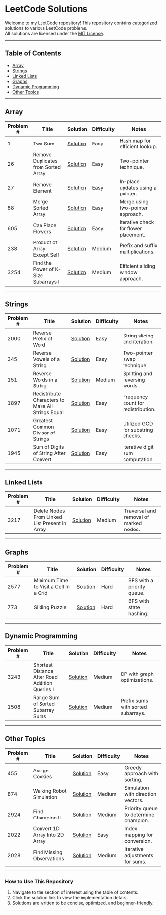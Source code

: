 # LeetCode Solutions

Welcome to my LeetCode repository! This repository contains categorized solutions to various LeetCode problems.  
All solutions are licensed under the [MIT License](LICENSE).

---

## **Table of Contents**
- [Array](#array)
- [Strings](#strings)
- [Linked Lists](#linked-lists)
- [Graphs](#graphs)
- [Dynamic Programming](#dynamic-programming)
- [Other Topics](#other-topics)

---

## **Array**

| Problem # | Title                          | Solution                       | Difficulty | Notes                                |
|-----------|--------------------------------|---------------------------------|------------|---------------------------------------|
| 1         | Two Sum                       | [Solution](solutions/two_sum.py) | Easy       | Hash map for efficient lookup.       |
| 26        | Remove Duplicates from Sorted Array | [Solution](solutions/remove_duplicates.py) | Easy | Two-pointer technique.               |
| 27        | Remove Element                | [Solution](solutions/remove_element.py) | Easy  | In-place updates using a pointer.    |
| 88        | Merge Sorted Array            | [Solution](solutions/merge_sorted_array.py) | Easy | Merge using two-pointer approach.    |
| 605       | Can Place Flowers             | [Solution](solutions/can_place_flowers.py) | Easy | Iterative check for flower placement.|
| 238       | Product of Array Except Self  | [Solution](solutions/product_except_self.py) | Medium | Prefix and suffix multiplications.   |
| 3254      | Find the Power of K-Size Subarrays I | [Solution](solutions/k_size_subarrays.py) | Medium | Efficient sliding window approach.   |

---

## **Strings**

| Problem # | Title                          | Solution                       | Difficulty | Notes                                |
|-----------|--------------------------------|---------------------------------|------------|---------------------------------------|
| 2000      | Reverse Prefix of Word         | [Solution](solutions/reverse_prefix.py) | Easy  | String slicing and iteration.        |
| 345       | Reverse Vowels of a String     | [Solution](solutions/reverse_vowels.py) | Easy  | Two-pointer swap technique.          |
| 151       | Reverse Words in a String      | [Solution](solutions/reverse_words.py) | Medium | Splitting and reversing words.       |
| 1897      | Redistribute Characters to Make All Strings Equal | [Solution](solutions/redistribute_chars.py) | Easy | Frequency count for redistribution.  |
| 1071      | Greatest Common Divisor of Strings | [Solution](solutions/gcd_strings.py) | Easy  | Utilized GCD for substring checks.   |
| 1945      | Sum of Digits of String After Convert | [Solution](solutions/sum_digits.py) | Easy | Iterative digit sum computation.     |

---

## **Linked Lists**

| Problem # | Title                          | Solution                       | Difficulty | Notes                                |
|-----------|--------------------------------|---------------------------------|------------|---------------------------------------|
| 3217      | Delete Nodes From Linked List Present in Array | [Solution](solutions/delete_nodes.py) | Medium | Traversal and removal of marked nodes.|

---

## **Graphs**

| Problem # | Title                          | Solution                       | Difficulty | Notes                                |
|-----------|--------------------------------|---------------------------------|------------|---------------------------------------|
| 2577      | Minimum Time to Visit a Cell In a Grid | [Solution](solutions/min_time_grid.py) | Hard | BFS with a priority queue.           |
| 773       | Sliding Puzzle                 | [Solution](solutions/sliding_puzzle.py) | Hard  | BFS with state hashing.              |

---

## **Dynamic Programming**

| Problem # | Title                          | Solution                       | Difficulty | Notes                                |
|-----------|--------------------------------|---------------------------------|------------|---------------------------------------|
| 3243      | Shortest Distance After Road Addition Queries I | [Solution](solutions/shortest_distance.py) | Medium | DP with graph optimizations.         |
| 1508      | Range Sum of Sorted Subarray Sums | [Solution](solutions/range_sum.py) | Medium | Prefix sums with sorted subarrays.   |

---

## **Other Topics**

| Problem # | Title                          | Solution                       | Difficulty | Notes                                |
|-----------|--------------------------------|---------------------------------|------------|---------------------------------------|
| 455       | Assign Cookies                 | [Solution](solutions/assign_cookies.py) | Easy  | Greedy approach with sorting.        |
| 874       | Walking Robot Simulation       | [Solution](solutions/robot_simulation.py) | Medium | Simulation with direction vectors.   |
| 2924      | Find Champion II               | [Solution](solutions/find_champion.py) | Medium | Priority queue to determine champion.|
| 2022      | Convert 1D Array Into 2D Array | [Solution](solutions/convert_1d_to_2d.py) | Easy | Index mapping for conversion.        |
| 2028      | Find Missing Observations      | [Solution](solutions/find_missing_obs.py) | Medium | Iterative adjustments for sums.      |

---

### **How to Use This Repository**
1. Navigate to the section of interest using the table of contents.
2. Click the solution link to view the implementation details.
3. Solutions are written to be concise, optimized, and beginner-friendly.

---

